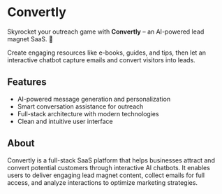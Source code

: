 # Convertly

Skyrocket your outreach game with **Convertly** – an AI-powered lead magnet SaaS.   🚀  

Create engaging resources like e-books, guides, and tips, then let an interactive chatbot capture emails and convert visitors into leads.  


## Features
- AI-powered message generation and personalization  
- Smart conversation assistance for outreach  
- Full-stack architecture with modern technologies  
- Clean and intuitive user interface  

## About
Convertly is a full-stack SaaS platform that helps businesses attract and convert potential customers through interactive AI chatbots. It enables users to deliver engaging lead magnet content, collect emails for full access, and analyze interactions to optimize marketing strategies.
